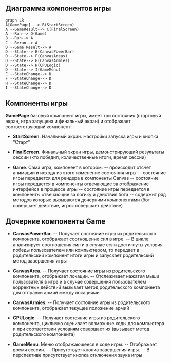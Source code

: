 ## Диаграмма компонентов игры

```mermaid
graph LR
A[GamePage] --> B(StartScreen)
A --GameResult--> C(FinalScreen)
A --Run--> D(Game)
B --Run--> A
C --Rerun--> A
D --Game Result--> A
D --State--> E(CanvasPowerBar)
D --State--> F(CanvasAreas)
D --State--> G(CanvasArmies)
D --State--> H(CPULogic)
D --State--> I(GameMenu)
E --StateChange--> D
F --StateChange--> D
H --StateChange--> D
I --StateChange--> D
```

## Компоненты игры

**GamePage** базовый компонент игры, имеет три состояния (стартовый экран, игра запущена и финальный экран) и отображает соответствующий компонент:

- **StartScreen**. Начальный экран. Настройки запуска игры и кнопка "Старт"

- **FinalScreen**. Финальный экран игры, демонстрирующий результаты сессии (кто победил, количественные итоги, время сессии)

- **Game**. Сама игра, компонент в котором:
  -- происходит отсчет анимации и исходя из этого изменение состояния игры
  -- состояние игры передается для рендера в компоненты Canvas
  -- состояние игры передается в компоненты отвечающие за отображение интерфейса в процессе игры
  -- состояние игры передается в компоненты отвечающие за логику и действия бота
  -- содержит ряд методов которые вызываются дочерними компонентами (бот совершает действие, игрок совершает действие)

## Дочерние компоненты Game

- **CanvasPowerBar**.
  -- Получает состояние игры из родительского компонента, отображает соотношение сил в игре.
  -- В цикле анализирует соотношения сил и в случае если достигнуты условия победы пользователем или компьютером, то передает в родительский компонент итоги игры и запускает родительский метод завершения игры

- **CanvasArea**.
  -- Получает состояние игры из родительского компонента, отображает локации.
  -- Отслеживает нажатия мыши пользователя в игре и в случае совершения пользователем корректных действий вызывает метод родительского компонента для отправки армий между локациями

- **CanvasArmies**.
  -- Получает состояние игры из родительского компонента, отображает текущее положение армий

- **CPULogic**.
  -- Получает состояние игры из родительского компонента, циклично оценивает возможные ходы для компьютера и при соответствии условиям совершает их (вызывает метод родительского компонента)

- **GameMenu**. Меню отображающееся в ходе игры.
  -- Отображает время сессии.
  -- Присутствует кнопка завершения игры.
  -- В перспективе присутствует кнопка отключения звука игры
